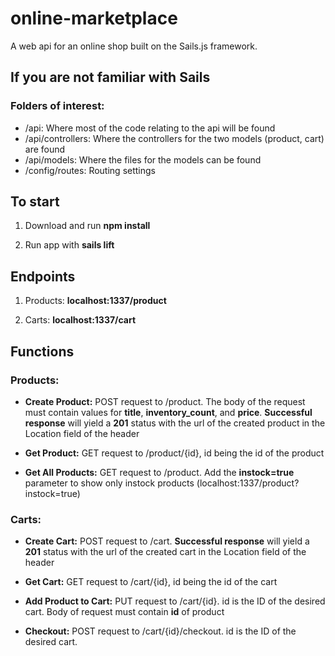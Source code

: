 # online-marketplace
A web api for an online shop built on the Sails.js framework.


## If you are not familiar with Sails
### Folders of interest:
- /api: Where most of the code relating to the api will be found
- /api/controllers: Where the controllers for the two models (product, cart) are found
- /api/models: Where the files for the models can be found
- /config/routes: Routing settings
  


## To start

1. Download and run __npm install__

2. Run app with __sails lift__

## Endpoints

1. Products: __localhost:1337/product__

2. Carts: __localhost:1337/cart__

## Functions

### Products:
- __Create Product:__ POST request to /product. The body of the request must contain values for __title__, __inventory_count__, and __price__. __Successful response__ will yield a __201__ status with the url of the created product in the Location field of the header

- __Get Product:__ GET request to /product/{id}, id being the id of the product

- __Get All Products:__ GET request to /product. Add the __instock=true__ parameter to show only instock products (localhost:1337/product?instock=true)


### Carts:
- __Create Cart:__ POST request to /cart. __Successful response__ will yield a __201__ status with the url of the created cart in the Location field of the header

- __Get Cart:__ GET request to /cart/{id}, id being the id of the cart

- __Add Product to Cart:__ PUT request to /cart/{id}. id is the ID of the desired cart. Body of request must contain __id__ of product

- __Checkout:__ POST request to /cart/{id}/checkout. id is the ID of the desired cart.
